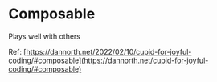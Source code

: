 # Composable

Plays well with others

Ref: [https://dannorth.net/2022/02/10/cupid-for-joyful-coding/#composable](https://dannorth.net/cupid-for-joyful-coding/#composable)
